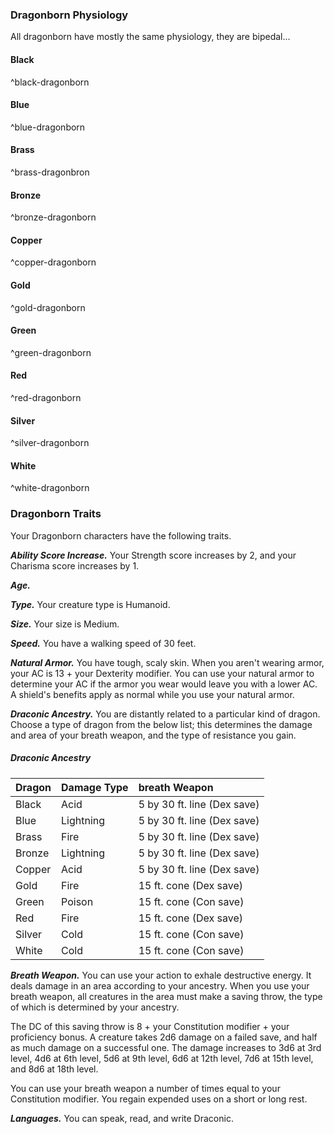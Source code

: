 
### Dragonborn Physiology
All dragonborn have mostly the same physiology, they are bipedal...

#### Black
^black-dragonborn

#### Blue
^blue-dragonborn

#### Brass
^brass-dragonbron

#### Bronze
^bronze-dragonborn

#### Copper
^copper-dragonborn

#### Gold
^gold-dragonborn

#### Green
^green-dragonborn

#### Red
^red-dragonborn

#### Silver
^silver-dragonborn

#### White  
^white-dragonborn

### Dragonborn Traits
Your Dragonborn characters have the following traits.

***Ability Score Increase.***
Your Strength score increases by 2, and your Charisma score increases by 1.

***Age.***


***Type.***
Your creature type is Humanoid.

***Size.***
Your size is Medium.

***Speed.***
You have a walking speed of 30 feet.

***Natural Armor.***
You have tough, scaly skin. When you aren't wearing armor, your AC is 13 + your Dexterity modifier. You can use your natural armor to determine your AC if the armor you wear would leave you with a lower AC. A shield's benefits apply as normal while you use your natural armor.

***Draconic Ancestry.***
You are distantly related to a particular kind of dragon. Choose a type of dragon from the below list; this determines the damage and area of your breath weapon, and the type of resistance you gain.

##### Draconic Ancestry
| Dragon | Damage Type | breath Weapon               |
|:-------|:------------|:----------------------------|
| Black  | Acid        | 5 by 30 ft. line (Dex save) |
| Blue   | Lightning   | 5 by 30 ft. line (Dex save) |
| Brass  | Fire        | 5 by 30 ft. line (Dex save) |
| Bronze | Lightning   | 5 by 30 ft. line (Dex save) |
| Copper | Acid        | 5 by 30 ft. line (Dex save) |
| Gold   | Fire        | 15 ft. cone (Dex save)      |
| Green  | Poison      | 15 ft. cone (Con save)      |
| Red    | Fire        | 15 ft. cone (Dex save)      |
| Silver | Cold        | 15 ft. cone (Con save)      |
| White  | Cold        | 15 ft. cone (Con save)      |

***Breath Weapon.***
You can use your action to exhale destructive energy. It deals damage in an area according to your ancestry. When you use your breath weapon, all creatures in the area must make a saving throw, the type of which is determined by your ancestry.

The DC of this saving throw is 8 + your Constitution modifier + your proficiency bonus. A creature takes 2d6 damage on a failed save, and half as much damage on a successful one. The damage increases to 3d6 at 3rd level, 4d6 at 6th level, 5d6 at 9th level, 6d6 at 12th level, 7d6 at 15th level, and 8d6 at 18th level.

You can use your breath weapon a number of times equal to your Constitution modifier. You regain expended uses on a short or long rest.

***Languages.***
You can speak, read, and write Draconic.